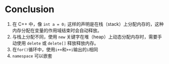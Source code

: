 # Conclusion

1. 在 C++ 中，像 `int a = 0;` 这样的声明是在栈（stack）上分配内存的，这种内存分配在变量的作用域结束时会自动释放。
1. 与栈上分配不同，使用 `new` 关键字在堆（heap）上动态分配内存时，需要手动使用 `delete` 或 `delete[]` 释放释放内存。
1. 在`for()`循环中，使用`i++`和`++i`输出的`i`相同
1. `namespace` 可以嵌套
